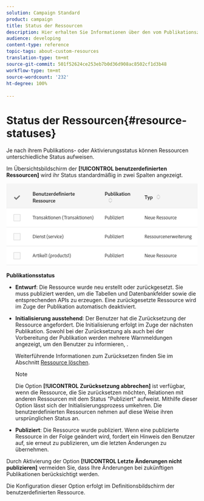 ```yaml
---
solution: Campaign Standard
product: campaign
title: Status der Ressourcen
description: Hier erhalten Sie Informationen über den vom Publikationszustand abhängigen Ressourcenstatus.
audience: developing
content-type: reference
topic-tags: about-custom-resources
translation-type: tm+mt
source-git-commit: 501f52624ce253eb7b0d36d908ac8502cf1d3b48
workflow-type: tm+mt
source-wordcount: '232'
ht-degree: 100%

---
```



# Status der Ressourcen{#resource-statuses}

Je nach ihrem Publikations- oder Aktivierungsstatus können Ressourcen unterschiedliche Status aufweisen.

Im Übersichtsbildschirm der **[!UICONTROL benutzerdefinierten Ressourcen]** wird ihr Status standardmäßig in zwei Spalten angezeigt.

![](assets/schema_colonne_1.png)

**Publikationsstatus**

* **Entwurf**: Die Ressource wurde neu erstellt oder zurückgesetzt. Sie muss publiziert werden, um die Tabellen und Datenbankfelder sowie die entsprechenden APIs zu erzeugen. Eine zurückgesetzte Ressource wird im Zuge der Publikation automatisch deaktiviert.
* **Initialisierung ausstehend**: Der Benutzer hat die Zurücksetzung der Ressource angefordert. Die Initialisierung erfolgt im Zuge der nächsten Publikation. Sowohl bei der Zurücksetzung als auch bei der Vorbereitung der Publikation werden mehrere Warnmeldungen angezeigt, um den Benutzer zu informieren, .

   Weiterführende Informationen zum Zurücksetzen finden Sie im Abschnitt [Ressource löschen](../../developing/using/deleting-a-resource.md).

   >[!NOTE]
   >
   >Die Option **[!UICONTROL Zurücksetzung abbrechen]** ist verfügbar, wenn die Ressource, die Sie zurücksetzen möchten, Relationen mit anderen Ressourcen mit dem Status &quot;Publiziert&quot; aufweist. Mithilfe dieser Option lässt sich der Initialisierungsprozess umkehren. Die benutzerdefinierten Ressourcen nehmen auf diese Weise ihren ursprünglichen Status an.

* **Publiziert**: Die Ressource wurde publiziert. Wenn eine publizierte Ressource in der Folge geändert wird, fordert ein Hinweis den Benutzer auf, sie erneut zu publizieren, um die letzten Änderungen zu übernehmen.

Durch Aktivierung der Option **[!UICONTROL Letzte Änderungen nicht publizieren]** vermeiden Sie, dass Ihre Änderungen bei zukünftigen Publikationen berücksichtigt werden.

Die Konfiguration dieser Option erfolgt im Definitionsbildschirm der benutzerdefinierten Ressource.
